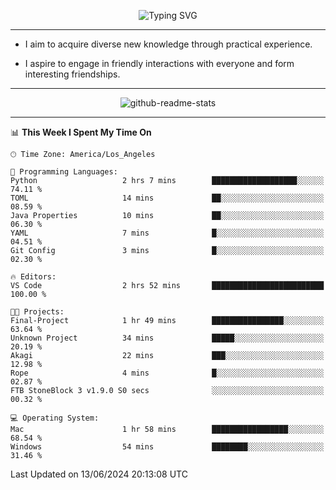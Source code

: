 <p align="center">
  <img src="https://readme-typing-svg.demolab.com?font=Fira+Code&weight=500&size=32&duration=2500&pause=1600&center=true&vCenter=true&random=false&width=1024&height=64&lines=Hi+there+%F0%9F%91%8B;I'm+delighted+you+could+make+it+here+%F0%9F%8E%89;I'm+Harry%2C+a+college+student+still+finding+my+way" alt="Typing SVG" />
</p>


---


- I aim to acquire diverse new knowledge through practical experience.

- I aspire to engage in friendly interactions with everyone and form interesting friendships.


---


<p align="center">
  <img src="https://github-readme-stats.vercel.app/api?username=Harry-Jing&show_icons=true" alt="github-readme-stats"/>
</p>


---

<!--START_SECTION:waka-->
📊 **This Week I Spent My Time On** 

```text
🕑︎ Time Zone: America/Los_Angeles

💬 Programming Languages: 
Python                   2 hrs 7 mins        ███████████████████░░░░░░   74.11 % 
TOML                     14 mins             ██░░░░░░░░░░░░░░░░░░░░░░░   08.59 % 
Java Properties          10 mins             ██░░░░░░░░░░░░░░░░░░░░░░░   06.30 % 
YAML                     7 mins              █░░░░░░░░░░░░░░░░░░░░░░░░   04.51 % 
Git Config               3 mins              █░░░░░░░░░░░░░░░░░░░░░░░░   02.30 % 

🔥 Editors: 
VS Code                  2 hrs 52 mins       █████████████████████████   100.00 % 

🐱‍💻 Projects: 
Final-Project            1 hr 49 mins        ████████████████░░░░░░░░░   63.64 % 
Unknown Project          34 mins             █████░░░░░░░░░░░░░░░░░░░░   20.19 % 
Akagi                    22 mins             ███░░░░░░░░░░░░░░░░░░░░░░   12.98 % 
Rope                     4 mins              █░░░░░░░░░░░░░░░░░░░░░░░░   02.87 % 
FTB StoneBlock 3 v1.9.0 S0 secs              ░░░░░░░░░░░░░░░░░░░░░░░░░   00.32 % 

💻 Operating System: 
Mac                      1 hr 58 mins        █████████████████░░░░░░░░   68.54 % 
Windows                  54 mins             ████████░░░░░░░░░░░░░░░░░   31.46 % 
```


 Last Updated on 13/06/2024 20:13:08 UTC
<!--END_SECTION:waka-->
